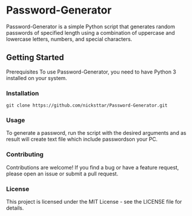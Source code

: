 # Password-Generator
Password-Generator is a simple Python script that generates random passwords of specified length using a combination of uppercase and lowercase letters, numbers, and special characters.

## Getting Started
Prerequisites
To use Password-Generator, you need to have Python 3 installed on your system.

### Installation
    git clone https://github.com/nicksttar/Password-Generator.git

### Usage
To generate a password, run the script with the desired arguments and as result will create text file which include passwordson your PC.

### Contributing
Contributions are welcome! If you find a bug or have a feature request, please open an issue or submit a pull request.

### License
This project is licensed under the MIT License - see the LICENSE file for details.
